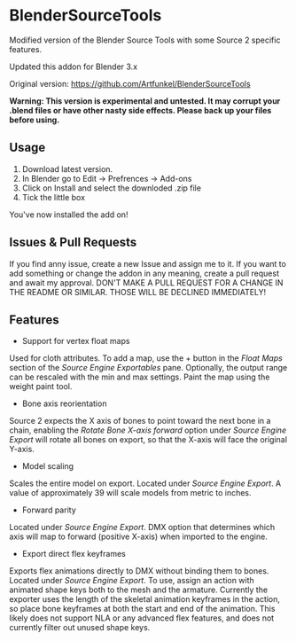 # BlenderSourceTools
Modified version of the Blender Source Tools with some Source 2 specific features.

Updated this addon for Blender 3.x

Original version: https://github.com/Artfunkel/BlenderSourceTools

__Warning: This version is experimental and untested. It may corrupt your .blend files or have other nasty side effects. Please back up your files before using.__

## Usage
1. Download latest version. 
2. In Blender go to Edit -> Prefrences -> Add-ons
3. Click on Install and select the downloded .zip file
4. Tick the little box

You've now installed the add on!

## Issues & Pull Requests
If you find anny issue, create a new Issue and assign me to it. If you want to add something or change the addon in any meaning, create a pull request and await my approval.
DON'T MAKE A PULL REQUEST FOR A CHANGE IN THE README OR SIMILAR. THOSE WILL BE DECLINED IMMEDIATELY!

## Features
* Support for vertex float maps
 
 Used for cloth attributes. To add a map, use the + button in the *Float Maps* section of the *Source Engine Exportables* pane. Optionally, the output range can be rescaled with the min and max settings. Paint the map using the weight paint tool.

* Bone axis reorientation

Source 2 expects the X axis of bones to point toward the next bone in a chain, enabling the *Rotate Bone X-axis forward* option under *Source Engine Export* will rotate all bones on export, so that the X-axis will face the original Y-axis.

* Model scaling

Scales the entire model on export. Located under *Source Engine Export*. A value of approximately 39 will scale models from metric to inches.

* Forward parity

Located under *Source Engine Export*. DMX option that determines which axis will map to forward (positive X-axis) when imported to the engine.

* Export direct flex keyframes

Exports flex animations directly to DMX without binding them to bones. Located under *Source Engine Export*. To use, assign an action with animated shape keys both to the mesh and the armature. Currently the exporter uses the length of the skeletal animation keyframes in the action, so place bone keyframes at both the start and end of the animation. This likely does not support NLA or any advanced flex features, and does not currently filter out unused shape keys.
